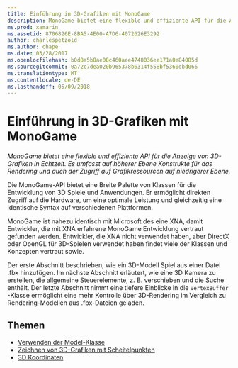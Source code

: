 ```yaml
---
title: Einführung in 3D-Grafiken mit MonoGame
description: MonoGame bietet eine flexible und effiziente API für die Anzeige von 3D-Grafiken in Echtzeit. Es umfasst auf höherer Ebene Konstrukte für das Rendering und auch der Zugriff auf Grafikressourcen auf niedrigerer Ebene.
ms.prod: xamarin
ms.assetid: 8706826E-8BA5-4E00-A7D6-4072626E3292
author: charlespetzold
ms.author: chape
ms.date: 03/28/2017
ms.openlocfilehash: b0d8a5b8ae08c460aee4748036ee171a0e84085d
ms.sourcegitcommit: 0a72c7dea020b965378b6314f558bf5360dbd066
ms.translationtype: MT
ms.contentlocale: de-DE
ms.lasthandoff: 05/09/2018
---
```

# <a name="introduction-to-3d-graphics-with-monogame"></a>Einführung in 3D-Grafiken mit MonoGame

_MonoGame bietet eine flexible und effiziente API für die Anzeige von 3D-Grafiken in Echtzeit. Es umfasst auf höherer Ebene Konstrukte für das Rendering und auch der Zugriff auf Grafikressourcen auf niedrigerer Ebene._

Die MonoGame-API bietet eine Breite Palette von Klassen für die Entwicklung von 3D Spiele und Anwendungen. Er ermöglicht direkten Zugriff auf die Hardware, um eine optimale Leistung und gleichzeitig eine identische Syntax auf verschiedenen Plattformen.

MonoGame ist nahezu identisch mit Microsoft des eine XNA, damit Entwickler, die mit XNA erfahrene MonoGame Entwicklung vertraut gefunden werden. Entwickler, die XNA nicht verwendet haben, aber DirectX oder OpenGL für 3D-Spielen verwendet haben findet viele der Klassen und Konzepten vertraut sowie.

Der erste Abschnitt beschrieben, wie ein 3D-Modell Spiel aus einer Datei .fbx hinzufügen. Im nächste Abschnitt erläutert, wie eine 3D Kamera zu erstellen, die allgemeine Steuerelemente, z. B. verschieben und die Suche enthält. Der letzte Abschnitt nimmt eine tiefere Einblicke in die `VertexBuffer` -Klasse ermöglicht eine mehr Kontrolle über 3D-Rendering im Vergleich zu Rendering-Modellen aus .fbx-Dateien geladen.


## <a name="topics"></a>Themen

- [Verwenden der Model-Klasse](~/graphics-games/monogame/3d/part1.md)
- [Zeichnen von 3D-Grafiken mit Scheitelpunkten](~/graphics-games/monogame/3d/part2.md)
- [3D Koordinaten](~/graphics-games/monogame/3d/part3.md)
